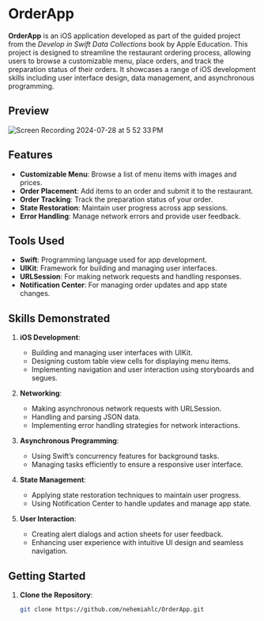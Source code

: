 # OrderApp

**OrderApp** is an iOS application developed as part of the guided project from the *Develop in Swift Data Collections* book by Apple Education. This project is designed to streamline the restaurant ordering process, allowing users to browse a customizable menu, place orders, and track the preparation status of their orders. It showcases a range of iOS development skills including user interface design, data management, and asynchronous programming.


## Preview
![Screen Recording 2024-07-28 at 5 52 33 PM](https://github.com/user-attachments/assets/2c26bc84-e011-4097-b291-469fe8ab0e1c)

## Features

- **Customizable Menu**: Browse a list of menu items with images and prices.
- **Order Placement**: Add items to an order and submit it to the restaurant.
- **Order Tracking**: Track the preparation status of your order.
- **State Restoration**: Maintain user progress across app sessions.
- **Error Handling**: Manage network errors and provide user feedback.

## Tools Used

- **Swift**: Programming language used for app development.
- **UIKit**: Framework for building and managing user interfaces.
- **URLSession**: For making network requests and handling responses.
- **Notification Center**: For managing order updates and app state changes.

## Skills Demonstrated

1. **iOS Development**:
   - Building and managing user interfaces with UIKit.
   - Designing custom table view cells for displaying menu items.
   - Implementing navigation and user interaction using storyboards and segues.

2. **Networking**:
   - Making asynchronous network requests with URLSession.
   - Handling and parsing JSON data.
   - Implementing error handling strategies for network interactions.

3. **Asynchronous Programming**:
   - Using Swift’s concurrency features for background tasks.
   - Managing tasks efficiently to ensure a responsive user interface.

4. **State Management**:
   - Applying state restoration techniques to maintain user progress.
   - Using Notification Center to handle updates and manage app state.

5. **User Interaction**:
   - Creating alert dialogs and action sheets for user feedback.
   - Enhancing user experience with intuitive UI design and seamless navigation.

## Getting Started

1. **Clone the Repository**:
   ```bash
   git clone https://github.com/nehemiahlc/OrderApp.git
